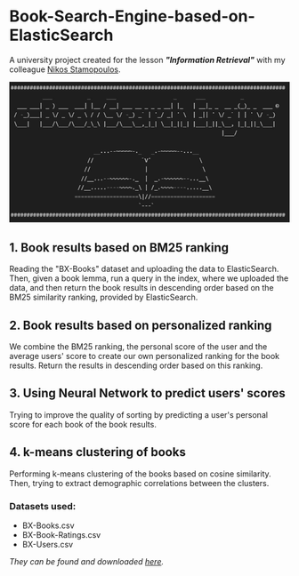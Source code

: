 # Book-Search-Engine-based-on-ElasticSearch

A university project created for the lesson ***"Information Retrieval"*** with my colleague [Nikos Stamopoulos](https://github.com/nikosstam4).

<img src="https://github.com/nikpapage23/Book-Search-Engine-based-on-ElasticSearch/blob/main/logo.jpg">

## 1. Book results based on BM25 ranking
Reading the "BX-Books" dataset and uploading the data to ElasticSearch. Then, given a book lemma, run a query in the index, where we uploaded the data, and then return the book results in descending order based on the BM25 similarity ranking, provided by ElasticSearch.

## 2. Book results based on personalized ranking
We combine the BM25 ranking, the personal score of the user and the average users' score to create our own personalized ranking for the book results. Return the results in descending order based on this ranking.

## 3. Using Neural Network to predict users' scores
Trying to improve the quality of sorting by predicting a user's personal score for each book of the book results.

## 4. k-means clustering of books
Performing k-means clustering of the books based on cosine similarity. Then, trying to extract demographic correlations between the clusters.

### Datasets used:
- BX-Books.csv
- BX-Book-Ratings.csv
- BX-Users.csv

*They can be found and downloaded [here](http://www2.informatik.uni-freiburg.de/~cziegler/BX/).*
